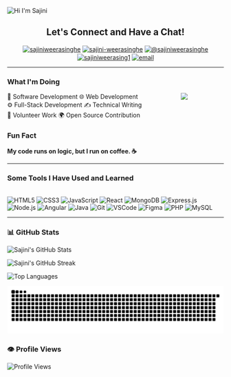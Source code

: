 ![Hi I'm Sajini](https://capsule-render.vercel.app/api?type=venom&height=200&text=Hi,%20I'm%20Sajini&fontSize=70&color=0:8871e5,100:b678c4&stroke=b678c4)


<h2 align="center" >Let's Connect and Have a Chat! </h2>

<p align="center">
<a href="https://linkedin.com/in/sajiniweerasinghe" target="blank"><img align="center" src="https://raw.githubusercontent.com/rahuldkjain/github-profile-readme-generator/master/src/images/icons/Social/linked-in-alt.svg" alt="sajiniweerasinghe" height="30" width="40" /></a>
<a href="https://stackoverflow.com/users/sajini-weerasinghe" target="blank"><img align="center" src="https://raw.githubusercontent.com/rahuldkjain/github-profile-readme-generator/master/src/images/icons/Social/stack-overflow.svg" alt="sajini-weerasinghe" height="30" width="40" /></a>
<a href="https://medium.com/@sajiniweerasinghe" target="blank"><img align="center" src="https://raw.githubusercontent.com/rahuldkjain/github-profile-readme-generator/master/src/images/icons/Social/medium.svg" alt="@sajiniweerasinghe" height="30" width="40" /></a>
<a href="https://www.hackerrank.com/sajiniweerasing1" target="blank"><img align="center" src="https://raw.githubusercontent.com/rahuldkjain/github-profile-readme-generator/master/src/images/icons/Social/hackerrank.svg" alt="sajiniweerasing1" height="30" width="40" /></a>
<a href="mailto:sajiweerasinghe109@gmail.com" target="blank">
    <img align="center" src="https://upload.wikimedia.org/wikipedia/commons/4/4e/Mail_%28iOS%29.svg" alt="email" height="30" width="40" />
  </a>
</p>

---

<h3 align="left">What I'm Doing</h3>
<img align="right" src="https://user-images.githubusercontent.com/74038190/216655859-f66df97b-6767-4ab2-b6f4-a9cba3ff3591.gif" width="100" />
<p>
  🚀 Software Development  🌐 Web Development <br>  ⚙️ Full-Stack Development  ✍️ Technical Writing  <br>🤝 Volunteer Work  
  🌍 Open Source Contribution
</p>

### Fun Fact


**My code runs on logic, but I run on coffee. ☕**



---


###  Some Tools I Have Used and Learned
<br>
<div>
  <img src="https://cdn.jsdelivr.net/gh/devicons/devicon/icons/html5/html5-original.svg" width="40" height="40" alt="HTML5" />
  <img src="https://cdn.jsdelivr.net/gh/devicons/devicon/icons/css3/css3-original.svg" width="40" height="40" alt="CSS3" />
  <img src="https://cdn.jsdelivr.net/gh/devicons/devicon/icons/javascript/javascript-original.svg" width="40" height="40" alt="JavaScript" />
  <img src="https://cdn.jsdelivr.net/gh/devicons/devicon/icons/react/react-original.svg" width="40" height="40" alt="React" />
  <img src="https://cdn.jsdelivr.net/gh/devicons/devicon/icons/mongodb/mongodb-original.svg" width="40" height="40" alt="MongoDB" />
  <img src="https://cdn.jsdelivr.net/gh/devicons/devicon/icons/express/express-original.svg" width="40" height="40" alt="Express.js" />
  <img src="https://cdn.jsdelivr.net/gh/devicons/devicon/icons/nodejs/nodejs-original.svg" width="40" height="40" alt="Node.js" />
  <img src="https://cdn.jsdelivr.net/gh/devicons/devicon/icons/angularjs/angularjs-original.svg" width="40" height="40" alt="Angular" />
  <img src="https://cdn.jsdelivr.net/gh/devicons/devicon/icons/java/java-original.svg" width="40" height="40" alt="Java" />

  <img src="https://cdn.jsdelivr.net/gh/devicons/devicon/icons/git/git-original.svg" width="40" height="40" alt="Git" />
  <img src="https://cdn.jsdelivr.net/gh/devicons/devicon/icons/vscode/vscode-original.svg" width="40" height="40" alt="VSCode" />
  <img src="https://cdn.jsdelivr.net/gh/devicons/devicon/icons/figma/figma-original.svg" width="40" height="40" alt="Figma" />
  <img src="https://cdn.jsdelivr.net/gh/devicons/devicon/icons/php/php-original.svg" width="40" height="40" alt="PHP" />
  <img src="https://cdn.jsdelivr.net/gh/devicons/devicon/icons/mysql/mysql-original.svg" width="40" height="40" alt="MySQL" />
</div>

---

### 📊 GitHub Stats

![Sajini's GitHub Stats](https://github-readme-stats.vercel.app/api?username=SajiniWeerasinghe&show_icons=true&hide_title=false&bg_color=0D1117&title_color=b678c4&text_color=c9d1d9&icon_color=8871e5&border_color=8871e5)

![Sajini's GitHub Streak](https://github-readme-streak-stats.herokuapp.com/?user=SajiniWeerasinghe&background=0D1117&ring=b678c4&fire=8871e5&currStreakLabel=8871e5&sideNums=c9d1d9&currStreakNum=b678c4&sideLabels=b678c4&dates=c9d1d9)

![Top Languages](https://github-readme-stats.vercel.app/api/top-langs/?username=SajiniWeerasinghe&layout=compact&bg_color=0D1117&title_color=b678c4&text_color=c9d1d9&border_color=8871e5)



![snake gif](https://github.com/SajiniWeerasinghe/SajiniWeerasinghe/blob/output/github-snake-dark.svg)



### 👁️ Profile Views

![Profile Views](https://komarev.com/ghpvc/?username=SajiniWeerasinghe&style=flat-square&color=b678c4&label=Profile%20Views)


